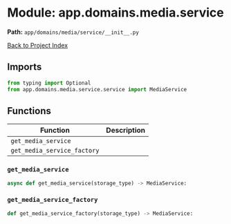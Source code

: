 # Module: app.domains.media.service

**Path:** `app/domains/media/service/__init__.py`

[Back to Project Index](../../../../../index.md)

## Imports
```python
from typing import Optional
from app.domains.media.service.service import MediaService
```

## Functions

| Function | Description |
| --- | --- |
| `get_media_service` |  |
| `get_media_service_factory` |  |

### `get_media_service`
```python
async def get_media_service(storage_type) -> MediaService:
```

### `get_media_service_factory`
```python
def get_media_service_factory(storage_type) -> MediaService:
```
